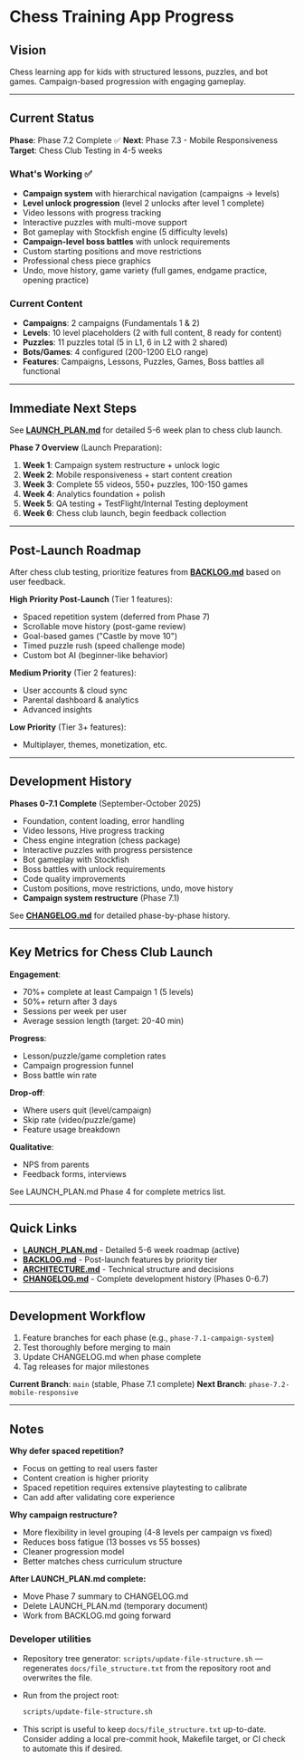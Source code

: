 # Chess Training App Progress

## Vision
Chess learning app for kids with structured lessons, puzzles, and bot games. Campaign-based progression with engaging gameplay.

---

## Current Status

**Phase**: Phase 7.2 Complete ✅
**Next**: Phase 7.3 - Mobile Responsiveness
**Target**: Chess Club Testing in 4-5 weeks

### What's Working ✅
- **Campaign system** with hierarchical navigation (campaigns → levels)
- **Level unlock progression** (level 2 unlocks after level 1 complete)
- Video lessons with progress tracking
- Interactive puzzles with multi-move support
- Bot gameplay with Stockfish engine (5 difficulty levels)
- **Campaign-level boss battles** with unlock requirements
- Custom starting positions and move restrictions
- Professional chess piece graphics
- Undo, move history, game variety (full games, endgame practice, opening practice)

### Current Content
- **Campaigns**: 2 campaigns (Fundamentals 1 & 2)
- **Levels**: 10 level placeholders (2 with full content, 8 ready for content)
- **Puzzles**: 11 puzzles total (5 in L1, 6 in L2 with 2 shared)
- **Bots/Games**: 4 configured (200-1200 ELO range)
- **Features**: Campaigns, Lessons, Puzzles, Games, Boss battles all functional

---

## Immediate Next Steps

See **[LAUNCH_PLAN.md](./LAUNCH_PLAN.md)** for detailed 5-6 week plan to chess club launch.

**Phase 7 Overview** (Launch Preparation):
1. **Week 1**: Campaign system restructure + unlock logic
2. **Week 2**: Mobile responsiveness + start content creation
3. **Week 3**: Complete 55 videos, 550+ puzzles, 100-150 games
4. **Week 4**: Analytics foundation + polish
5. **Week 5**: QA testing + TestFlight/Internal Testing deployment
6. **Week 6**: Chess club launch, begin feedback collection

---

## Post-Launch Roadmap

After chess club testing, prioritize features from **[BACKLOG.md](./BACKLOG.md)** based on user feedback.

**High Priority Post-Launch** (Tier 1 features):
- Spaced repetition system (deferred from Phase 7)
- Scrollable move history (post-game review)
- Goal-based games ("Castle by move 10")
- Timed puzzle rush (speed challenge mode)
- Custom bot AI (beginner-like behavior)

**Medium Priority** (Tier 2 features):
- User accounts & cloud sync
- Parental dashboard & analytics
- Advanced insights

**Low Priority** (Tier 3+ features):
- Multiplayer, themes, monetization, etc.

---

## Development History

**Phases 0-7.1 Complete** (September-October 2025)
- Foundation, content loading, error handling
- Video lessons, Hive progress tracking
- Chess engine integration (chess package)
- Interactive puzzles with progress persistence
- Bot gameplay with Stockfish
- Boss battles with unlock requirements
- Code quality improvements
- Custom positions, move restrictions, undo, move history
- **Campaign system restructure** (Phase 7.1)

See **[CHANGELOG.md](./CHANGELOG.md)** for detailed phase-by-phase history.

---

## Key Metrics for Chess Club Launch

**Engagement**:
- 70%+ complete at least Campaign 1 (5 levels)
- 50%+ return after 3 days
- Sessions per week per user
- Average session length (target: 20-40 min)

**Progress**:
- Lesson/puzzle/game completion rates
- Campaign progression funnel
- Boss battle win rate

**Drop-off**:
- Where users quit (level/campaign)
- Skip rate (video/puzzle/game)
- Feature usage breakdown

**Qualitative**:
- NPS from parents
- Feedback forms, interviews

See LAUNCH_PLAN.md Phase 4 for complete metrics list.

---

## Quick Links

- **[LAUNCH_PLAN.md](./LAUNCH_PLAN.md)** - Detailed 5-6 week roadmap (active)
- **[BACKLOG.md](./BACKLOG.md)** - Post-launch features by priority tier
- **[ARCHITECTURE.md](./ARCHITECTURE.md)** - Technical structure and decisions
- **[CHANGELOG.md](./CHANGELOG.md)** - Complete development history (Phases 0-6.7)

---

## Development Workflow

1. Feature branches for each phase (e.g., `phase-7.1-campaign-system`)
2. Test thoroughly before merging to main
3. Update CHANGELOG.md when phase complete
4. Tag releases for major milestones

**Current Branch**: `main` (stable, Phase 7.1 complete)
**Next Branch**: `phase-7.2-mobile-responsive`

---

## Notes

**Why defer spaced repetition?**
- Focus on getting to real users faster
- Content creation is higher priority
- Spaced repetition requires extensive playtesting to calibrate
- Can add after validating core experience

**Why campaign restructure?**
- More flexibility in level grouping (4-8 levels per campaign vs fixed)
- Reduces boss fatigue (13 bosses vs 55 bosses)
- Cleaner progression model
- Better matches chess curriculum structure

**After LAUNCH_PLAN.md complete:**
- Move Phase 7 summary to CHANGELOG.md
- Delete LAUNCH_PLAN.md (temporary document)
- Work from BACKLOG.md going forward

### Developer utilities

- Repository tree generator: `scripts/update-file-structure.sh` — regenerates `docs/file_structure.txt` from the repository root and overwrites the file.
- Run from the project root:

	```zsh
	scripts/update-file-structure.sh
	```

- This script is useful to keep `docs/file_structure.txt` up-to-date. Consider adding a local pre-commit hook, Makefile target, or CI check to automate this if desired.
